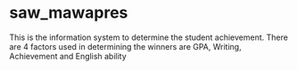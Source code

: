 # saw_mawapres
This is the information system to determine the student achievement. There are 4 factors used in determining the winners are GPA, Writing, Achievement and English ability
